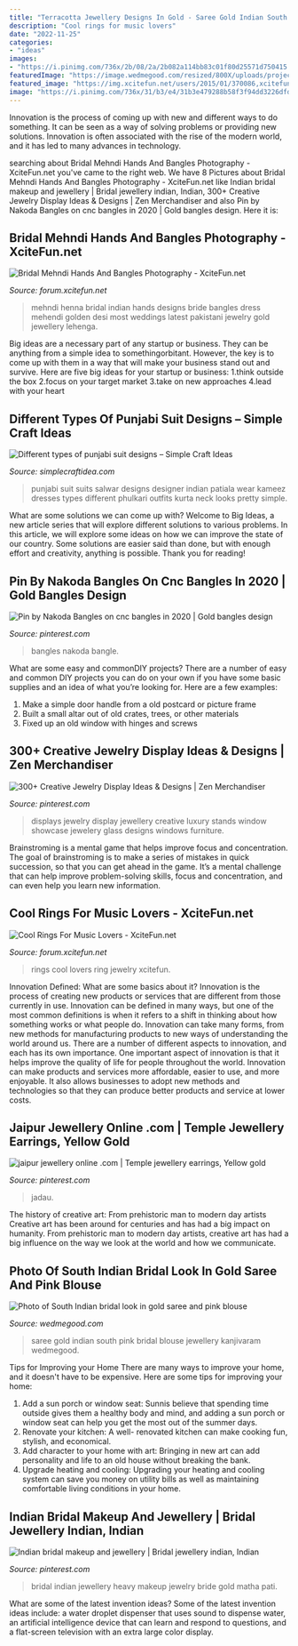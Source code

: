 ```yaml
---
title: "Terracotta Jewellery Designs In Gold - Saree Gold Indian South Pink Bridal Blouse Jewellery Kanjivaram Wedmegood"
description: "Cool rings for music lovers"
date: "2022-11-25"
categories:
- "ideas"
images:
- "https://i.pinimg.com/736x/2b/08/2a/2b082a114bb83c01f80d25571d750415.jpg"
featuredImage: "https://image.wedmegood.com/resized/800X/uploads/project/29798/1547231089_20181212_Adithya__Ashmitha_Wedding_A001_175.jpg"
featured_image: "https://img.xcitefun.net/users/2015/01/370086,xcitefun-musical-rings-2.jpg"
image: "https://i.pinimg.com/736x/31/b3/e4/31b3e479288b58f3f94dd3226dfdca3b.jpg"
---
```



Innovation is the process of coming up with new and different ways to do something. It can be seen as a way of solving problems or providing new solutions. Innovation is often associated with the rise of the modern world, and it has led to many advances in technology.

	

		
searching about Bridal Mehndi Hands And Bangles Photography - XciteFun.net you've came to the right web. We have 8 Pictures about Bridal Mehndi Hands And Bangles Photography - XciteFun.net like Indian bridal makeup and jewellery | Bridal jewellery indian, Indian, 300+ Creative Jewelry Display Ideas &amp; Designs | Zen Merchandiser and also Pin by Nakoda Bangles on cnc bangles in 2020 | Gold bangles design. Here it is:
		
    
## Bridal Mehndi Hands And Bangles Photography - XciteFun.net

<img loading=lazy src="http://img.xcitefun.net/users/2013/03/321314,xcitefun-bridal-hands-photography-18.jpg" onerror="this.onerror=null;this.src='https://tse1.mm.bing.net/th?id=OIP.X923goilN1kz1VWgGQl26wHaLK&amp;pid=15.1';" alt="Bridal Mehndi Hands And Bangles Photography - XciteFun.net">

_Source: forum.xcitefun.net_

>mehndi henna bridal indian hands designs bride bangles dress mehendi golden desi most weddings latest pakistani jewelry gold jewellery lehenga. 

	

Big ideas are a necessary part of any startup or business. They can be anything from a simple idea to somethingorbitant. However, the key is to come up with them in a way that will make your business stand out and survive. Here are five big ideas for your startup or business: 1.think outside the box 2.focus on your target market 3.take on new approaches 4.lead with your heart 
    
## Different Types Of Punjabi Suit Designs – Simple Craft Ideas

<img loading=lazy src="https://simplecraftidea.com/wp-content/uploads/2017/07/punjabi-suit-designs-11.jpg" onerror="this.onerror=null;this.src='https://tse3.mm.bing.net/th?id=OIP.GS8MQi7y1SPWSnfqwnHUzwHaKh&amp;pid=15.1';" alt="Different types of punjabi suit designs – Simple Craft Ideas">

_Source: simplecraftidea.com_

>punjabi suit suits salwar designs designer indian patiala wear kameez dresses types different phulkari outfits kurta neck looks pretty simple. 

	

What are some solutions we can come up with?
Welcome to Big Ideas, a new article series that will explore different solutions to various problems. In this article, we will explore some ideas on how we can improve the state of our country. Some solutions are easier said than done, but with enough effort and creativity, anything is possible. Thank you for reading!

    
## Pin By Nakoda Bangles On Cnc Bangles In 2020 | Gold Bangles Design

<img loading=lazy src="https://i.pinimg.com/736x/a5/f5/5b/a5f55b99dbd4f70fb443725ada0ac6b6.jpg" onerror="this.onerror=null;this.src='https://tse2.mm.bing.net/th?id=OIP.Rr9OML-bh6mNpCvofX1s-AHaHa&amp;pid=15.1';" alt="Pin by Nakoda Bangles on cnc bangles in 2020 | Gold bangles design">

_Source: pinterest.com_

>bangles nakoda bangle. 

	

What are some easy and commonDIY projects?
There are a number of easy and common DIY projects you can do on your own if you have some basic supplies and an idea of what you’re looking for. Here are a few examples:
1. Make a simple door handle from a old postcard or picture frame
2. Built a small altar out of old crates, trees, or other materials
3. Fixed up an old window with hinges and screws

    
## 300+ Creative Jewelry Display Ideas &amp; Designs | Zen Merchandiser

<img loading=lazy src="https://i.pinimg.com/736x/31/b3/e4/31b3e479288b58f3f94dd3226dfdca3b.jpg" onerror="this.onerror=null;this.src='https://tse4.mm.bing.net/th?id=OIP.1tCD3HC5pqBreX9ioJvwSwHaF2&amp;pid=15.1';" alt="300+ Creative Jewelry Display Ideas &amp; Designs | Zen Merchandiser">

_Source: pinterest.com_

>displays jewelry display jewellery creative luxury stands window showcase jewelery glass designs windows furniture. 

	

Brainstroming is a mental game that helps improve focus and concentration. The goal of brainstroming is to make a series of mistakes in quick succession, so that you can get ahead in the game. It’s a mental challenge that can help improve problem-solving skills, focus and concentration, and can even help you learn new information.

    
## Cool Rings For Music Lovers - XciteFun.net

<img loading=lazy src="https://img.xcitefun.net/users/2015/01/370086,xcitefun-musical-rings-2.jpg" onerror="this.onerror=null;this.src='https://tse4.mm.bing.net/th?id=OIP.LVp5TfdWTru-4qbXzW7W5wHaHa&amp;pid=15.1';" alt="Cool Rings For Music Lovers - XciteFun.net">

_Source: forum.xcitefun.net_

>rings cool lovers ring jewelry xcitefun. 

	

Innovation Defined: What are some basics about it?
Innovation is the process of creating new products or services that are different from those currently in use. Innovation can be defined in many ways, but one of the most common definitions is when it refers to a shift in thinking about how something works or what people do. Innovation can take many forms, from new methods for manufacturing products to new ways of understanding the world around us. There are a number of different aspects to innovation, and each has its own importance.
One important aspect of innovation is that it helps improve the quality of life for people throughout the world. Innovation can make products and services more affordable, easier to use, and more enjoyable. It also allows businesses to adopt new methods and technologies so that they can produce better products and service at lower costs.

    
## Jaipur Jewellery Online .com | Temple Jewellery Earrings, Yellow Gold

<img loading=lazy src="https://i.pinimg.com/736x/55/6a/32/556a327fe9a4e0d98744ac8e063d41c7.jpg" onerror="this.onerror=null;this.src='https://tse2.mm.bing.net/th?id=OIP.g6MeH2xuxVmAXFo8ssFvjQHaI2&amp;pid=15.1';" alt="jaipur jewellery online .com | Temple jewellery earrings, Yellow gold">

_Source: pinterest.com_

>jadau. 

	

The history of creative art: From prehistoric man to modern day artists
Creative art has been around for centuries and has had a big impact on humanity. From prehistoric man to modern day artists, creative art has had a big influence on the way we look at the world and how we communicate.

    
## Photo Of South Indian Bridal Look In Gold Saree And Pink Blouse

<img loading=lazy src="https://image.wedmegood.com/resized/800X/uploads/project/29798/1547231089_20181212_Adithya__Ashmitha_Wedding_A001_175.jpg" onerror="this.onerror=null;this.src='https://tse4.mm.bing.net/th?id=OIP.X_6OtHD9-fPlSV9r_KYLZwHaLG&amp;pid=15.1';" alt="Photo of South Indian bridal look in gold saree and pink blouse">

_Source: wedmegood.com_

>saree gold indian south pink bridal blouse jewellery kanjivaram wedmegood. 

	

Tips for Improving your Home
There are many ways to improve your home, and it doesn't have to be expensive. Here are some tips for improving your home: 
1. Add a sun porch or window seat: Sunnis believe that spending time outside gives them a healthy body and mind, and adding a sun porch or window seat can help you get the most out of the summer days. 
2. Renovate your kitchen: A well- renovated kitchen can make cooking fun, stylish, and economical. 
3. Add character to your home with art: Bringing in new art can add personality and life to an old house without breaking the bank. 
4. Upgrade heating and cooling: Upgrading your heating and cooling system can save you money on utility bills as well as maintaining comfortable living conditions in your home.

    
## Indian Bridal Makeup And Jewellery | Bridal Jewellery Indian, Indian

<img loading=lazy src="https://i.pinimg.com/736x/2b/08/2a/2b082a114bb83c01f80d25571d750415.jpg" onerror="this.onerror=null;this.src='https://tse2.mm.bing.net/th?id=OIP.NK9ikDL3OfTySYBpjlZTEgHaIp&amp;pid=15.1';" alt="Indian bridal makeup and jewellery | Bridal jewellery indian, Indian">

_Source: pinterest.com_

>bridal indian jewellery heavy makeup jewelry bride gold matha pati. 

	

What are some of the latest invention ideas?
Some of the latest invention ideas include: a water droplet dispenser that uses sound to dispense water, an artificial intelligence device that can learn and respond to questions, and a flat-screen television with an extra large color display.


